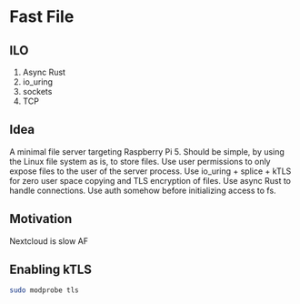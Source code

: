# Fast File

## ILO
1. Async Rust
2. io_uring
3. sockets
4. TCP

## Idea
A minimal file server targeting Raspberry Pi 5.
Should be simple, by using the Linux file system as is, to store files.
Use user permissions to only expose files to the user of the server process.
Use io_uring + splice + kTLS for zero user space copying and TLS encryption of files.
Use async Rust to handle connections.
Use auth somehow before initializing access to fs.

## Motivation
Nextcloud is slow AF

## Enabling kTLS
```sh
sudo modprobe tls
```
